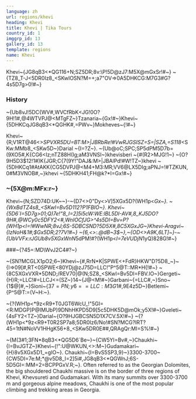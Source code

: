 ```yaml
---
language: zh
url: regions/khevi
heading: Khevi
title: Khevi | Tika Tours
country_id: 1
imggrp_id: 13
gallery_id: 13
template: regions
name: Khevi
---
```

<div class="row content-row"><!-- 1196 (1)-->

</div>

<div class="row content-row"><!-- 1197 (2)-->
<div class="col-xs-12"><!-- 1591 -->

Khevi~{JG8qB3<*QG116+N;SZ5DR;8v:\P!5D@zJ7:M5X@mGxSr!#~} ~{TZ8_T-J<5DR0Iz8_<SKwIOSN?M=+;a7"OV=>0A5DHKCG:M7G3#G?4s5D7g>0!#~}

</div>

</div>

<div class="row content-row"><!-- 1198 (4)-->
<div class="col-xs-12 col-sm-6 col-md-6"><!-- 1592 -->

### History


~{Ub8vJ!5DC{WV#,WVCfRbK<JG!0O?9H!1#,@4WTVPJ@<MTgFZ~}Tzanaria~{Gx!#~}Khevi~{5DHKCqJG8qB3<*QGHK#,=PWv~}Mokheves~{!#~}

Khevi~{R;V1RT@46<>_SPVXR*5DU=BT:M>|JBRbRe!#VwR*JGSISZ=S=|SZA,=S118_<SKw:MMb8_<SKw5D~}Darial ~{I=?Z~}. 
~{Ub@oC;SPC;SP5dPM5D7b=(9XO5#,K{CG6<Iz;nTZ88H(Ig;aM3VNSI~}khevisberi ~{#(R2>MJG!1~} ~{O?9H5D3$12!1#)K{JGR;C{7(9Y!"DAJ&:M>|JBAlPd!#W!TZ~}khevi ~{5DHKCq1#AtAKK{CG5DVPJ@<M4+M3:MR;VV6@LX5DIg;aPNJ=!#TZKUN,0#M3VNOB#,~}khevi ~{5DHKH41;FH@k?*I=Gx!#~}

### ~{5X@m:MFx:r~}

Khevi~{N;SZD74D:UK~~}-~{D7<>0"Dy<>V]5XGx5D?(WH1p<*Gx~}. ~{WxBdTZ4s8_<SKwI=Bv5D112?P1FBIO~}. Khevi~{5D6`I=5D7g>01;Q)7e!"8_I=2]5i5cW:WE:lBL5DI-AV#,8_KJ5DO?9H#,@WCy0c5DFY2<#,WnIOCfJG>^4s5DI=Bv=P?(WH1p<*I=!#WwN*R;8vJ\;6S-5DBCSND?5D5X#,8C5XGxJG~}Khevi-Aragvi~{IzNoH&1#;$Gx5DR;2?7V!#~}
~{6,<>:.@dB~3$~},~{OD<>A9K,6LT]~}-~{UbVVFx:rJGUb8v5XGxWnN*5dPM!#?(WH1p<*I=7eVUDjN*1yQ)828G!#~}

</div>

<div class="col-xs-12 col-sm-6 col-md-6"><!-- 1593 -->


###~{?45=:MD\WvJ2C4#?~}	

~{SN?MCGLX1pO2;6~}Khevi~{#,RrN*K|SPWE<+FdR}HKW"D?5D8_~}~{I=>09[#,RT<0SPWE<80YDj@zJ75D=LLC!"P^5@T::MR*H{!#~}
~{8C5XGxVXR*5DND;/REV70|@(N;SZ8_<SKwI=Bv5DI=FBV.IO~}Gergeti~{H}R;=LLC!#=LLCJ<=(SZ~}14~{J@<M!#~}Garbani~{=LLC#,~}Sno~{1$@]#,~}Sioni~{3$7=PN;y6==LLC:M3G1$#,9E4z5D~}Betlemi~{P^5@T:=(V~H:~}.

~{?(WH1p<*9z<R9+T0JGT6WcU_!"5GI=<R:MDGP)P@IMUbP)9DNhHKPD5D9[5c5DHK5D@mOk;y5X!#~}Gveleti~{4sFY2<TZ~}Darial~{O?9HJGBCSN5D1X7CV.5X!#~}
~{?(WH1p<*9z<R9+T0R2SP7a8;5DR0Iz6/No!#SN?MCG?IRT?45=1tN#NoVV1HHgK56+8_<SKw5DR0E##,QRAgQr:MI=S%!#~}

~{M(3#1;3FN*8qB3<*QG5D6`Be~}~{CW5YI=Bv#,~}Chaukhi~{I=BvJGTZ~}Khevi~{!":U@WKUN,<>:M~}Gudamakari~{H}8v5XGx5D1_=gIO~}. Chaukhi~{I=BvS5SP3,9}~}3300-3700~{CW5DI=7e:M;*@v5D8_I=2]5i#,JG8qB3<*QGWnJ\;6S-5D5GI=:MM=2=BCPPGxV.R;~}.
Often referred to as the Georgian Dolomites, the big shouldered Chaukhi massive is
on the border of three regions of Khevi, Khevsureti and Gudamakari. With its many
summits over 3300\-3700 m and gorgeous alpine meadows, Chaukhi is one of the most
popular climbing and trekking areas in Georgia.

</div>

</div>

